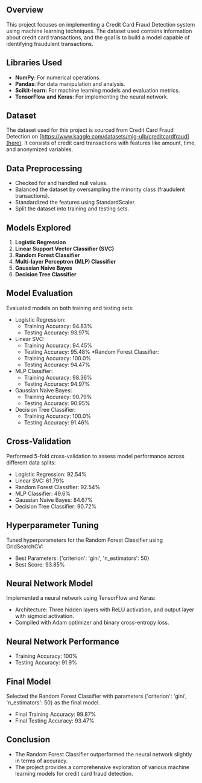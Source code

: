 ## Overview

This project focuses on implementing a Credit Card Fraud Detection system using machine learning techniques. The dataset used contains information about credit card transactions, and the goal is to build a model capable of identifying fraudulent transactions.

## Libraries Used

* **NumPy**: For numerical operations.
* **Pandas**: For data manipulation and analysis.
* **Scikit-learn:** For machine learning models and evaluation metrics.
* **TensorFlow and Keras**: For implementing the neural network.

## Dataset

The dataset used for this project is sourced from Credit Card Fraud Detection on [https://www.kaggle.com/datasets/mlg-ulb/creditcardfraud](here). It consists of credit card transactions with features like amount, time, and anonymized variables.

## Data Preprocessing

* Checked for and handled null values.
* Balanced the dataset by oversampling the minority class (fraudulent transactions).
* Standardized the features using StandardScaler.
* Split the dataset into training and testing sets.

## Models Explored

1. **Logistic Regression**
1. **Linear Support Vector Classifier (SVC)**
1. **Random Forest Classifier**
1. **Multi-layer Perceptron (MLP) Classifier**
1. **Gaussian Naive Bayes**
1. **Decision Tree Classifier**
   
## Model Evaluation
Evaluated models on both training and testing sets:

* Logistic Regression:
    - Training Accuracy: 94.83%
    - Testing Accuracy: 93.97%
* Linear SVC:
    - Training Accuracy: 94.45%
    - Testing Accuracy: 95.48%
*Random Forest Classifier:
    - Training Accuracy: 100.0%
    - Testing Accuracy: 94.47%
* MLP Classifier:
    - Training Accuracy: 98.36%
    - Testing Accuracy: 94.97%
* Gaussian Naive Bayes:
    - Training Accuracy: 90.79%
    - Testing Accuracy: 90.95%
* Decision Tree Classifier:
    - Training Accuracy: 100.0%
    - Testing Accuracy: 91.46%
      
## Cross-Validation

Performed 5-fold cross-validation to assess model performance across different data splits:

* Logistic Regression: 92.54%
* Linear SVC: 61.79%
* Random Forest Classifier: 92.54%
* MLP Classifier: 49.6%
* Gaussian Naive Bayes: 84.67%
* Decision Tree Classifier: 90.72%
  
## Hyperparameter Tuning
Tuned hyperparameters for the Random Forest Classifier using GridSearchCV:

* Best Parameters: {'criterion': 'gini', 'n_estimators': 50}
* Best Score: 93.85%

## Neural Network Model
Implemented a neural network using TensorFlow and Keras:

* Architecture: Three hidden layers with ReLU activation, and output layer with sigmoid activation.
* Compiled with Adam optimizer and binary cross-entropy loss.

## Neural Network Performance

* Training Accuracy: 100%
* Testing Accuracy: 91.9%
  
## Final Model
Selected the Random Forest Classifier with parameters {'criterion': 'gini', 'n_estimators': 50} as the final model.

* Final Training Accuracy: 99.87%
* Final Testing Accuracy: 93.47%

## Conclusion

* The Random Forest Classifier outperformed the neural network slightly in terms of accuracy.
* The project provides a comprehensive exploration of various machine learning models for credit card fraud detection.
